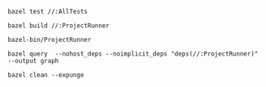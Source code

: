 `bazel test //:AllTests`

`bazel build //:ProjectRunner`

`bazel-bin/ProjectRunner`

`bazel query  --nohost_deps --noimplicit_deps "deps(//:ProjectRunner)" --output graph`

`bazel clean --expunge`
